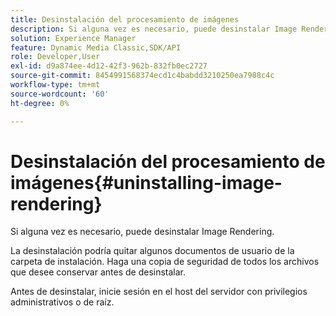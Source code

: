 ```yaml
---
title: Desinstalación del procesamiento de imágenes
description: Si alguna vez es necesario, puede desinstalar Image Rendering.
solution: Experience Manager
feature: Dynamic Media Classic,SDK/API
role: Developer,User
exl-id: d9a874ee-4d12-42f3-962b-832fb0ec2727
source-git-commit: 8454991568374ecd1c4babdd3210250ea7988c4c
workflow-type: tm+mt
source-wordcount: '60'
ht-degree: 0%

---
```


# Desinstalación del procesamiento de imágenes{#uninstalling-image-rendering}

Si alguna vez es necesario, puede desinstalar Image Rendering.

La desinstalación podría quitar algunos documentos de usuario de la carpeta de instalación. Haga una copia de seguridad de todos los archivos que desee conservar antes de desinstalar.

Antes de desinstalar, inicie sesión en el host del servidor con privilegios administrativos o de raíz.
